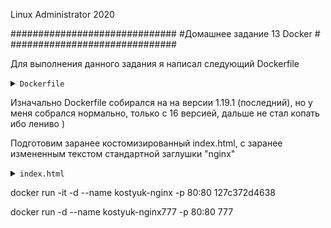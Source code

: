 
Linux Administrator 2020

   ##############################
   #Домашнее задание 13 Docker  #
   ##############################


Для выполнения данного задания я написал следующий Dockerfile

<details>
<summary><code>Dockerfile</code></summary>

```
FROM alpine:latest
MAINTAINER  Kostyuk_Ruslan
ENV v_nginx=1.16.1
RUN apk --update add libc-dev make libxslt-dev gd-dev perl-dev libedit-dev alpine-sdk bash build-base zlib-dev pcre pcre-dev openssl openssl-dev linux-headers \
    && cd /tmp \
    && wget  http://nginx.org/download/nginx-${v_nginx}.tar.gz \
    && tar -xvf nginx-${v_nginx}.tar.gz \
    && cd /tmp/nginx-${v_nginx} \
    && ./configure \
    --prefix=/etc/nginx \
    --sbin-path=/usr/sbin/nginx \
    --conf-path=/etc/nginx/nginx.conf \
    --error-log-path=/var/log/nginx/error.log \
    --http-log-path=/var/log/nginx/access.log \
    --pid-path=/var/run/nginx.pid \
#    --lock-path=/var/run/nginx.lock \
    && make  \
    && make install
COPY index.html /etc/nginx/html/
EXPOSE 80

CMD ["nginx", "-g", "daemon off;"]

```

</details>




Изначально Dockerfile собирался на на версии 1.19.1 (последний), но у меня собрался нормально, только с 16 версией, дальше не стал копать ибо лениво )

Подготовим заранее костомизированный index.html, с заранее измененным текстом стандартной заглушки "nginx"

<details>
<summary><code>index.html</code></summary>

```

<!DOCTYPE html>
<html>
<head>
<title>Welcome to nginx!</title>
<style>
    body {
        width: 35em;
        margin: 0 auto;
        font-family: Tahoma, Verdana, Arial, sans-serif;
    }
</style>
</head>
<body>
<h1>Sobran nash obraz!</h1>
<p>Teper vse budet kruto  (с) Kostyuk Ruslan.</p>

<p>For online documentation and support please refer to
<a href="http://nginx.org/">nginx.org</a>.<br/>
Commercial support is available at
<a href="http://nginx.com/">nginx.com</a>.</p>

<p><em>Thank you for using nginx.</em></p>
</body>
</html>

```

</details>











docker run -it -d --name kostyuk-nginx -p 80:80 127c372d4638


docker run -d --name kostyuk-nginx777 -p 80:80 777
